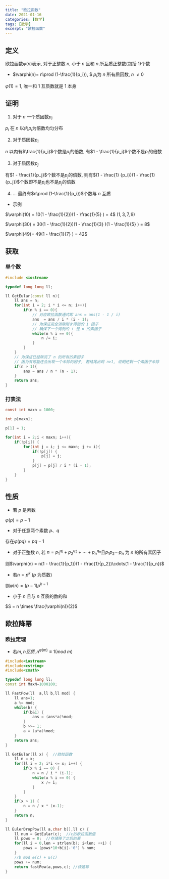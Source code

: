 ```yaml
---
title: "欧拉函数"
date: 2021-01-16
categories: [数学]
tags: [数学]
excerpt: "欧拉函数"
---
```


## 定义

欧拉函数$\varphi(n)$表示, 对于正整数 $n$, 小于 $n$ 且和 $n$ 所互质正整数(包括 $1$)个数

- $\varphi(n)= n\prod (1-\frac{1}{p_i}), $  $p_i$为 $n$ 所有质因数, $n$ $\neq 0$

$\varphi(1) = 1$, 唯一和 1 互质数就是 1 本身

## 证明

1. 对于 $n$ 一个质因数$p_i$

$p_i$ 在 $n$ 以内$p_i$为倍数均匀分布

2. 对于质因数$p_i$

$n$ 以内有$\frac{1}{p_i}$个数是$p_i$的倍数, 有$1 - \frac{1}{p_i}$个数不是$p_i$的倍数

3. 对于质因数$p_j$

有$1 - \frac{1}{p_j}$个数不是$p_j$的倍数, 则有$(1 - \frac{1} {p_i})(1 - \frac{1}{p_j})$个数即不是$p_i$也不是$p_j$的倍数  

4. ... 最终有$n\prod (1-\frac{1}{p_i})$个数与 $n$ 互质

- 示例

$\varphi(10) = 10(1 - \frac{1}{2})(1 - \frac{1}{5} ) = 4$  $(1, 3, 7, 9)$

$\varphi(30) = 30(1 - \frac{1}{2})(1 - \frac{1}{3} )(1 - \frac{1}{5} ) = 8$

$\varphi(49)= 49(1 - \frac{1}{7} ) = 42$

## 获取

### 单个数

```c++
#include <iostream>

typedef long long ll;

ll GetEular(const ll n){
    ll ans = n;
    for(int i = 2; i * i <= n; i++){
        if(n % i == 0){
            // 对应欧拉函数通式即 ans = ans(1 - 1 / i)
            ans  = ans / i * (i - 1);
            // 为保证完全消除刚才得到的 i 因子
            // 确保下一个得到的 i 是 n 的素因子
            while(n % i == 0){
                n /= i;
            }
        }
    }
    // 为保证已经除完了 n 的所有的素因子
    // 因为有可能还会出现一个未除的因子, 若结尾出现 n>1, 说明还剩一个素因子未除
    if(n > 1){
        ans = ans / n * (n - 1);
    }
    return ans;
}
```

### 打表法

```c
const int maxn = 1000;

int p[maxn];

p[1] = 1;

for(int i = 2;i < maxn; i++){
    if(!p[i]) {
        for(int j = i; j <= maxn; j += i){
            if(!p[j]) {
                p[j] = j;
            }
            p[j] = p[j] / i * (i - 1);
        }
    }
}
```

## 性质

- 若 $p$ 是素数

$\varphi(p) = p-1$

- 对于任意两个素数 $p$、$q$

存在$\varphi( pq ) = pq - 1$

- 对于正整数 $n$, 若 $n = p_1^{q_1} + p_2^{q_2} + \cdots + p_n^{q_n}$且$p_1p_2\cdots p_n$ 为 $n$ 的所有素因子

则$\varphi(n) = n(1 - \frac{1}{p_1})(1 - \frac{1}{p_2})\cdots(1 - \frac{1}{p_n})$

- 若$n = p^k$ ($p$ 为质数)

则$\varphi(n) = (p-1)p^{k-1}$

- 小于 $n$ 且与 $n$ 互质的数的和

$S = n \times \frac{\varphi(n)}{2}$

## 欧拉降幂

### 欧拉定理 

- 若$m, n互质, n^{\varphi(m)} ≡ 1 (mod$ $m)$

```c++
#include<iostream>
#include<cstring>
#include<cmath>

typedef long long ll;
const int MaxN=1000100;

ll FastPow(ll  a,ll b,ll mod) {
    ll ans=1;
    a %= mod;
    while(b) {
        if(b&1) {
            ans = (ans*a)%mod;
        }
        b >>= 1;
        a = (a*a)%mod;
    }
    return ans;
}

ll GetEular(ll x) {  //欧拉函数
    ll n = x;
    for(ll i = 2; i*i <= x; i++) {
        if(x % i == 0) {
            n = n / i * (i-1);
            while(x % i == 0) {
                x /= i;
            }
        }
    }
    if(x > 1) {
        n = n / x * (x-1);
    }
    return n;
}

ll EulerDropPow(ll a,char b[],ll c) {  
    ll num = GetEular(c);  //c的欧拉函数值
    ll pows = 0;  //存储降了之后的幂
    for(ll i = 0,len = strlen(b); i<len; ++i) {
        pows = (pows*10+b[i]-'0') % num;
    }
    //b mod &(c) + &(c) 
    pows += num;
    return fastPow(a,pows,c); //快速幂
}
```